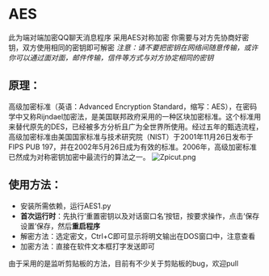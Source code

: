 # AES
此为端对端加密QQ聊天消息程序
采用AES对称加密
你需要与对方先协商好密钥，双方使用相同的密钥即可解密
*注意：请不要把密钥在网络间随意传输，或许你可以通过面对面，邮件传输，信件等方式与对方协定相同的密钥*




原理：
--


高级加密标准（英语：Advanced Encryption Standard，缩写：AES），在密码学中又称Rijndael加密法，是美国联邦政府采用的一种区块加密标准。这个标准用来替代原先的DES，已经被多方分析且广为全世界所使用。经过五年的甄选流程，高级加密标准由美国国家标准与技术研究院（NIST）于2001年11月26日发布于FIPS PUB 197，并在2002年5月26日成为有效的标准。2006年，高级加密标准已然成为对称密钥加密中最流行的算法之一。
![Zpicut.png](https://s2.ax1x.com/2019/06/22/Zpicut.png)

使用方法：
-----
 - 安装所需依赖，运行AES1.py
 - **首次运行时**：先执行‘重置密钥以及对话窗口名’按钮，按要求操作，点击‘保存设置’保存，然后**重启程序**   
 - 解密方法：选定密文，Ctrl+C即可显示将明文输出在DOS窗口中，注意查看 
 - 加密方法：直接在软件文本框打字发送即可
 
由于采用的是监听剪贴板的方法，目前有不少关于剪贴板的bug，欢迎pull
 



